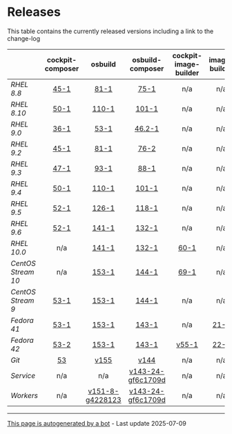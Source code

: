 # Releases
This table contains the currently released versions including a link to the change-log

|       | cockpit-composer | osbuild | osbuild-composer | cockpit-image-builder | image-builder |
|-------|:------------------:|:---------:|:------------------:|:-----------------------:|:---------------:|
| *RHEL 8.8* | [45-1](https://github.com/osbuild/cockpit-composer/releases/tag/45) | [81-1](https://github.com/osbuild/osbuild/releases/tag/v81) | [75-1](https://github.com/osbuild/osbuild-composer/releases/tag/v75) | n/a | n/a |
| *RHEL 8.10* | [50-1](https://github.com/osbuild/cockpit-composer/releases/tag/50) | [110-1](https://github.com/osbuild/osbuild/releases/tag/v110) | [101-1](https://github.com/osbuild/osbuild-composer/releases/tag/v101) | n/a | n/a |
| *RHEL 9.0* | [36-1](https://github.com/osbuild/cockpit-composer/releases/tag/36) | [53-1](https://github.com/osbuild/osbuild/releases/tag/v53) | [46.2-1](https://github.com/osbuild/osbuild-composer/releases/tag/v46.2) | n/a | n/a |
| *RHEL 9.2* | [45-1](https://github.com/osbuild/cockpit-composer/releases/tag/45) | [81-1](https://github.com/osbuild/osbuild/releases/tag/v81) | [76-2](https://github.com/osbuild/osbuild-composer/releases/tag/v76) | n/a | n/a |
| *RHEL 9.3* | [47-1](https://github.com/osbuild/cockpit-composer/releases/tag/47) | [93-1](https://github.com/osbuild/osbuild/releases/tag/v93) | [88-1](https://github.com/osbuild/osbuild-composer/releases/tag/v88) | n/a | n/a |
| *RHEL 9.4* | [50-1](https://github.com/osbuild/cockpit-composer/releases/tag/50) | [110-1](https://github.com/osbuild/osbuild/releases/tag/v110) | [101-1](https://github.com/osbuild/osbuild-composer/releases/tag/v101) | n/a | n/a |
| *RHEL 9.5* | [52-1](https://github.com/osbuild/cockpit-composer/releases/tag/52) | [126-1](https://github.com/osbuild/osbuild/releases/tag/v126) | [118-1](https://github.com/osbuild/osbuild-composer/releases/tag/v118) | n/a | n/a |
| *RHEL 9.6* | [52-1](https://github.com/osbuild/cockpit-composer/releases/tag/52) | [141-1](https://github.com/osbuild/osbuild/releases/tag/v141) | [132-1](https://github.com/osbuild/osbuild-composer/releases/tag/v132) | n/a | n/a |
| *RHEL 10.0* | n/a | [141-1](https://github.com/osbuild/osbuild/releases/tag/v141) | [132-1](https://github.com/osbuild/osbuild-composer/releases/tag/v132) | [60-1](https://github.com/osbuild/image-builder-frontend/releases/tag/v60) | n/a |
| *CentOS Stream 10* | n/a | [153-1](https://github.com/osbuild/osbuild/releases/tag/v153) | [144-1](https://github.com/osbuild/osbuild-composer/releases/tag/v144) | [69-1](https://github.com/osbuild/image-builder-frontend/releases/tag/v69) | n/a |
| *CentOS Stream 9* | [53-1](https://github.com/osbuild/cockpit-composer/releases/tag/53) | [153-1](https://github.com/osbuild/osbuild/releases/tag/v153) | [144-1](https://github.com/osbuild/osbuild-composer/releases/tag/v144) | n/a | n/a |
| *Fedora 41* | [53-1](https://github.com/osbuild/cockpit-composer/releases/tag/53) | [153-1](https://github.com/osbuild/osbuild/releases/tag/v153) | [143-1](https://github.com/osbuild/osbuild-composer/releases/tag/v143) | n/a | [21-1](https://github.com/osbuild/image-builder-cli/releases/tag/v21) |
| *Fedora 42* | [53-2](https://github.com/osbuild/cockpit-composer/releases/tag/53) | [153-1](https://github.com/osbuild/osbuild/releases/tag/v153) | [143-1](https://github.com/osbuild/osbuild-composer/releases/tag/v143) | [v55-1](https://github.com/osbuild/image-builder-frontend/releases/tag/v55) | [22-1](https://github.com/osbuild/image-builder-cli/releases/tag/v22) |
| *Git* | [53](https://github.com/osbuild/cockpit-composer/releases/tag/53) | [v155](https://github.com/osbuild/osbuild/releases/tag/v155) | [v144](https://github.com/osbuild/osbuild-composer/releases/tag/v144) | n/a | n/a |
| *Service* | n/a | n/a | [v143-24-gf6c1709d](https://github.com/osbuild/osbuild-composer/compare/v143-24-gf6c1709d...main) | n/a | n/a |
| *Workers* | n/a | [v151-8-g4228123](https://github.com/osbuild/osbuild/compare/v151-8-g4228123...main) | [v143-24-gf6c1709d](https://github.com/osbuild/osbuild-composer/compare/v143-24-gf6c1709d...main) | n/a | n/a |

---

[This page is autogenerated by a bot](https://gitlab.cee.redhat.com/osbuild/guides-bot/-/blob/main/release_overview.py) - Last update 2025-07-09
